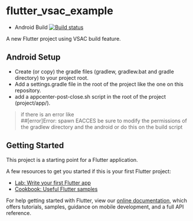 # flutter_vsac_example

 - Android Build 
[![Build status](https://build.appcenter.ms/v0.1/apps/0fe58890-14f3-4fe8-9212-cf65fb5e8d70/branches/master/badge)](https://appcenter.ms)

A new Flutter project using VSAC build feature.

## Android Setup

- Create (or copy) the gradle files (gradlew, gradlew.bat and gradle directory) to your project root.
- Add a settings.gradle file in the root of the project like the one on this repository.
- add a appcenter-post-close.sh script in the root of the project (project/app/).

> if there is an error like  
> ##[error]Error: spawn EACCES
> be sure to modify the permissions of the gradlew directory and the android
> or do this on the build script


## Getting Started

This project is a starting point for a Flutter application.

A few resources to get you started if this is your first Flutter project:

- [Lab: Write your first Flutter app](https://flutter.dev/docs/get-started/codelab)
- [Cookbook: Useful Flutter samples](https://flutter.dev/docs/cookbook)

For help getting started with Flutter, view our
[online documentation](https://flutter.dev/docs), which offers tutorials,
samples, guidance on mobile development, and a full API reference.
